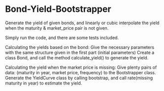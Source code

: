 # Bond-Yield-Bootstrapper
Generate the yield of given bonds, and linearly or cubic interpolate the yield when the maturity &amp; market_price pair is not given.

Simply run the code, and there are some tests included.

Calculating the yields based on the bond:
  Give the necessary parameters with the same structure given in the first part (initial parameters)
  Create a class Bond, and call the method calculate_yield() to generate the yield.

Calculating the yield when the market price is missing:
  Give plenty pairs of data: (maturity in year, market price, frequency) to the Bootstrapper class.
  Generate the YieldCurve class by calling bootstrap, and call rate(missing maturity in year) to estimate the yield.
